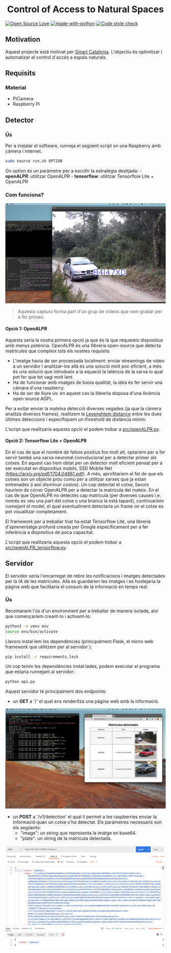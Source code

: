 <h1 align="center"> Control of Access to Natural Spaces</h1>


[![Open Source Love](https://badges.frapsoft.com/os/v3/open-source.svg?v=103)](https://github.com/ellerbrock/open-source-badges/)
[![made-with-python](https://img.shields.io/badge/Made%20with-Python-1f425f.svg)](https://www.python.org/)
[![Code style check](https://github.com/claragubau/control-natural-spaces/actions/workflows/code-style-check.yml/badge.svg)](https://github.com/claragubau/control-natural-spaces/actions/workflows/code-style-check.yml)

## Motivation
Aquest projecte está motivat per [Smart Catalonia]( https://participa.challenge.cat/assemblies/agentsrurals). L'objectiu és optimitzar i automatizar el control d'accés a espais naturals.


## Requisits
### Material
- PiCamera
- Raspberry Pi
## Detector
### Ús
Per a instalar el software, runneja el següent script en una Raspberry amb càmera i internet.

```bash
sudo source run.sh OPTION
```
On option és un paràmetre per a escollir la estratègia desitjada:
    - **openALPR**: utilitzar OpenALPR
    - **tensorflow**: utilitzar Tensorflow Lite + OpenALPR

### Com funciona?

![](./docs/testing.png)

> Aquesta captura forma part d'un grup de vídeos que vam grabar per a fer proves. 

#### Opció 1: OpenALPR
Aquesta seria la nostra primera opció ja que és la que requereix dispositius amb menys potència. OpenALPR és una llibreria open-source que detecta matrícules que compleix tots els nostres requísits:
- L'imatge havia de ser processada localment: enviar streamings de vídeo a un servidor i analitzar-los allà és una solució molt poc eficient, a més és una solució que introdueix a la equació la latència de la xarxa lo qual pot fer que tot vagi molt lent.
- Ha de funcionar amb imatges de baixa qualitat, la idea és fer servir una càmara d'una raspberry.
- Ha de ser de lliure ús: en aquest cas la llibreria disposa d'una llicència open source AGPL.

Per a evitar enviar la mateixa detecció diverses vegades (ja que la càmera analitza diversos frames), realitzem la [Levenshtein distance](https://en.wikipedia.org/wiki/Levenshtein_distance) entre les dues últimes deteccions i especifiquem un threshold de distància mínim.  

L'script que realitzaria aquesta opció el podem trobar a [src/openALPR.py](https://github.com/claragubau/control-natural-spaces/tree/main/detector/src/openALPR.py).

#### Opció 2: Tensorflow Lite + OpenALPR
En el cas de que el nombre de falsos positius fos molt alt, optaríem per a fer servir també una xarxa neuronal convolucional per a detectar primer als cotxes. En aquest cas hem obtat per un detector molt eficient pensat per a ser executat en dispositius mobils, SSD Mobile Net (https://arxiv.org/pdf/1704.04861.pdf). A més, aprofitaríem el fet de que els cotxes son un objecte prou comú per a utilitzar xarxes que ja estan entrenades (i així disminuir costos).
Un cop detectat el cotxe, llavors hauríem de córrer OpenALPR per a detectar la matrícula del mateix. En el cas de que OpenALPR no detectés cap matrícula (per diverses causes i.e. només es veu una part del cotxe o una branca la està tapant), continuaríem runnejant el model, el qual eventualment detectaria un frame on el cotxe es pot visualitzar completament.

El framework per a treballar triat ha estat Tensorflow Lite, una libreria d'aprenentatge profund creada per Google específicament per a fer inferència a dispositius de poca capacitat.

L'script que realitzaria aquesta opció el podem trobar a [src/openALPR_tensorflow.py](https://github.com/claragubau/control-natural-spaces/tree/main/detector/src/openALPR_tensorflow.py). 

## Servidor
El servidor seria l'encarregat de rebre les notificacions i imatges detectades per la IA de les matrícules. Allà es guardarien les imatges i es hostejaria la pàgina web que facilitaria el consum de la informació en temps real.
### Ús

Recomanem l'ús d'un environment per a treballar de manera isolada, així que començaríem creant-lo i activant-lo:
```bash
python3 -m venv env
source env/bin/activate
```
Llavors instal·lem les dependències (principalment Flask, el micro web framework que utilitzem per al servidor ):
```bash
pip install -r requirements.lock
```

Un cop tenim les dependències instal·lades, podem executar el programa que estaria runnejant al servidor:
```python
python api.py
```

Aquest servidor té principalment dos endpoints:
- un **GET** a '/' el qual ens renderitza una pàgina web amb la informació.

![](./docs/api.png)

- un **POST** a '/v1/detection' el qual li permet a les raspberries enviar la informació quan un cotxe s'ha detectat. Els paràmetres necessaris son els següents:
    - "image": un string que representa la imatge en base64.
    - "plate": un string de la matrícula detectada.

![](./docs/postman.png)
